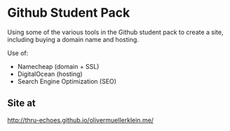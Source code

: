 # Github Student Pack

Using some of the various tools in the Github student pack to create a site, including buying a domain name and hosting.

Use of:

* Namecheap (domain + SSL)
* DigitalOcean (hosting)
* Search Engine Optimization (SEO)

## Site at

http://thru-echoes.github.io/olivermuellerklein.me/
